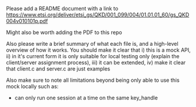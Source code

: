Please add a README document with a link to https://www.etsi.org/deliver/etsi_gs/QKD/001_099/004/01.01.01_60/gs_QKD004v010101p.pdf

Might also be worth adding the PDF to this repo

Also please write a brief summary of what each file is, and a high-level overview of how it works. You should make it clear that i) this is a mock API, ii) in it's current form it is only suitable for local testing only (explain the client/server assignment process), iii) it can be extended, iv) make it clear that client.c and server.c are just examples

Also make sure to note all limitations beyond being only able to use this mock locally such as:
- can only run one session at a time on the same key_handle
